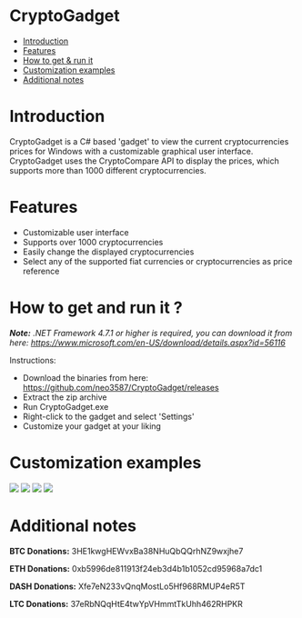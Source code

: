 # CryptoGadget

- [Introduction](#introduction)
- [Features](#features)
- [How to get & run it](#get_run)
- [Customization examples](#examples)
- [Additional notes](#notes)

# <a name ="introduction"></a> Introduction

CryptoGadget is a C# based 'gadget' to view the current cryptocurrencies prices for Windows with a customizable graphical user interface. CryptoGadget uses the CryptoCompare API to display the prices, which supports more than 1000 different cryptocurrencies.

# <a name="features"></a> Features

- Customizable user interface
- Supports over 1000 cryptocurrencies
- Easily change the displayed cryptocurrencies
- Select any of the supported fiat currencies or cryptocurrencies as price reference

# <a name="get_run"></a> How to get and run it ?

<i>**Note:** .NET Framework 4.7.1 or higher is required, you can download it from here: https://www.microsoft.com/en-US/download/details.aspx?id=56116</i>

Instructions: 
- Download the binaries from here: https://github.com/neo3587/CryptoGadget/releases
- Extract the zip archive
- Run CryptoGadget.exe
- Right-click to the gadget and select 'Settings'
- Customize your gadget at your liking

# <a name="examples"></a> Customization examples

<img src="http://i.imgur.com/VhZ2AQE.png" /> <img src="http://i.imgur.com/3aOcagn.png" /> <img src="http://i.imgur.com/wfKx5BU.png" /> <img src="http://i.imgur.com/tPJX8ic.png" />

# <a name="notes"></a> Additional notes



**BTC Donations:** 3HE1kwgHEWvxBa38NHuQbQQrhNZ9wxjhe7

**ETH Donations:** 0xb5996de811913f24eb3d4b1b1052cd95968a7dc1

**DASH Donations:** Xfe7eN233vQnqMostLo5Hf968RMUP4eR5T

**LTC Donations:** 37eRbNQqHtE4twYpVHmmtTkUhh462RHPKR
